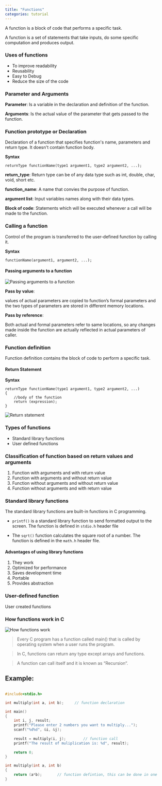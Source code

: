 ```yaml
---
title: "Functions"
categories: tutorial
---
```



A function is a block of code that performs a specific task.

A function is a set of statements that take inputs, do some specific computation and produces output.



### Uses of functions

- To improve readability
- Reusability
- Easy to Debug
- Reduce the size of the code


### Parameter and Arguments

**Parameter**: Is a variable in the declaration and definition of the function.

**Arguments**: Is the actual value of the parameter that gets passed to the function. 


### Function prototype or Declaration

Declaration of a function that specifies function's name, parameters and return type. It doesn't contain function body.

**Syntax**

```
returnType functionName(type1 argument1, type2 argument2, ...);
```

**return_type**: Return type can be of any data type such as int, double, char, void, short etc. 

**function_name**: A name that convies the purpose of function.

**argument list**: Input variables names along with their data types.

**Block of code**:  Statements which will be executed whenever a call will be made to the function.

### Calling a function

Control of the program is transferred to the user-defined function by calling it.

**Syntax**

```
functionName(argument1, argument2, ...);
```

#### Passing arguments to a function

![Passing arguments to a function](./passing-arguments.png)


**Pass by value**:

values of actual parameters are copied to function’s formal parameters and the two types of parameters are stored in different memory locations.

**Pass by reference**:

 Both actual and formal parameters refer to same locations, so any changes made inside the function are actually reflected in actual parameters of caller.

### Function definition

Function definition contains the block of code to perform a specific task.

#### Return Statement


**Syntax**

```
returnType functionName(type1 argument1, type2 argument2, ...)
{
    //body of the function
    return (expression);
}
```


![Return statement](./return-statement.png)

### Types of functions

- Standard library functions
- User defined functions


### Classification of function based on return values and arguments
1. Function with arguments and with  return value
2. Function with arguments and without return value
3. Function without arguments and without return value
4. Function without arguments and with return value


### Standard library functions

The standard library functions are built-in functions in C programming.

- `printf()` is a standard library function to send formatted output to the screen. The function is defined in `stdio.h` header file

- The `sqrt()` function calculates the square root of a number. The function is defined in the `math.h` header file.  

#### Advantages of using library functions

1. They work
2. Optimized for performance
3. Saves development time
4. Portable
5. Provides abstraction

### User-defined function

User created functions

### How functions work in C

![How functions work](./how-functions-work.png)

> Every C program has a function called main() that is called by operating system when a user runs the program.

> In C, functions can return any type except arrays and functions.

> A function can call itself and it is known as “Recursion“. 

## Example:

```c

#include<stdio.h>

int multiply(int a, int b);     // function declaration

int main() 
{
    int i, j, result;
    printf("Please enter 2 numbers you want to multiply...");
    scanf("%d%d", &i, &j);
    
    result = multiply(i, j);        // function call
    printf("The result of muliplication is: %d", result);
    
    return 0;
}

int multiply(int a, int b)
{
    return (a*b);       // function defintion, this can be done in one line
}

```